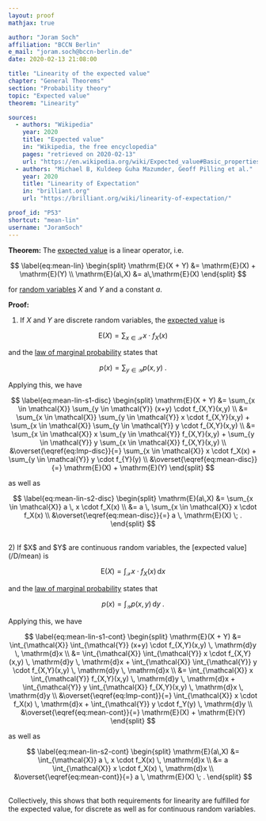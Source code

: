 ```yaml
---
layout: proof
mathjax: true

author: "Joram Soch"
affiliation: "BCCN Berlin"
e_mail: "joram.soch@bccn-berlin.de"
date: 2020-02-13 21:08:00

title: "Linearity of the expected value"
chapter: "General Theorems"
section: "Probability theory"
topic: "Expected value"
theorem: "Linearity"

sources:
  - authors: "Wikipedia"
    year: 2020
    title: "Expected value"
    in: "Wikipedia, the free encyclopedia"
    pages: "retrieved on 2020-02-13"
    url: "https://en.wikipedia.org/wiki/Expected_value#Basic_properties"
  - authors: "Michael B, Kuldeep Guha Mazumder, Geoff Pilling et al."
    year: 2020
    title: "Linearity of Expectation"
    in: "brilliant.org"
    url: "https://brilliant.org/wiki/linearity-of-expectation/"

proof_id: "P53"
shortcut: "mean-lin"
username: "JoramSoch"
---
```



**Theorem:** The [expected value](/D/mean) is a linear operator, i.e.

$$ \label{eq:mean-lin}
\begin{split}
\mathrm{E}(X + Y) &= \mathrm{E}(X) + \mathrm{E}(Y) \\
\mathrm{E}(a\,X) &= a\,\mathrm{E}(X)
\end{split}
$$

for [random variables](/D/rvar) $X$ and $Y$ and a constant $a$.


**Proof:**

1) If $X$ and $Y$ are discrete random variables, the [expected value](/D/mean) is

$$ \label{eq:mean-disc}
\mathrm{E}(X) = \sum_{x \in \mathcal{X}} x \cdot f_X(x)
$$

and the [law of marginal probability](/D/prob-marg) states that

$$ \label{eq:lmp-disc}
p(x) = \sum_{y \in \mathcal{Y}} p(x,y) \; .
$$

Applying this, we have

$$ \label{eq:mean-lin-s1-disc}
\begin{split}
\mathrm{E}(X + Y) &= \sum_{x \in \mathcal{X}} \sum_{y \in \mathcal{Y}} (x+y) \cdot f_{X,Y}(x,y) \\
&= \sum_{x \in \mathcal{X}} \sum_{y \in \mathcal{Y}} x \cdot f_{X,Y}(x,y) + \sum_{x \in \mathcal{X}} \sum_{y \in \mathcal{Y}} y \cdot f_{X,Y}(x,y) \\
&= \sum_{x \in \mathcal{X}} x \sum_{y \in \mathcal{Y}} f_{X,Y}(x,y) + \sum_{y \in \mathcal{Y}} y \sum_{x \in \mathcal{X}} f_{X,Y}(x,y) \\
&\overset{\eqref{eq:lmp-disc}}{=} \sum_{x \in \mathcal{X}} x \cdot f_X(x) + \sum_{y \in \mathcal{Y}} y \cdot f_{Y}(y) \\
&\overset{\eqref{eq:mean-disc}}{=} \mathrm{E}(X) + \mathrm{E}(Y)
\end{split}
$$

as well as

$$ \label{eq:mean-lin-s2-disc}
\begin{split}
\mathrm{E}(a\,X) &= \sum_{x \in \mathcal{X}} a \, x \cdot f_X(x) \\
&= a \, \sum_{x \in \mathcal{X}} x \cdot f_X(x) \\
&\overset{\eqref{eq:mean-disc}}{=} a \, \mathrm{E}(X) \; .
\end{split}
$$

<br>
2) If $X$ and $Y$ are continuous random variables, the [expected value](/D/mean) is

$$ \label{eq:mean-cont}
\mathrm{E}(X) = \int_{\mathcal{X}} x \cdot f_X(x) \, \mathrm{d}x
$$

and the [law of marginal probability](/D/prob-marg) states that

$$ \label{eq:lmp-cont}
p(x) = \int_{\mathcal{Y}} p(x,y) \, \mathrm{d}y \; .
$$

Applying this, we have

$$ \label{eq:mean-lin-s1-cont}
\begin{split}
\mathrm{E}(X + Y) &= \int_{\mathcal{X}} \int_{\mathcal{Y}} (x+y) \cdot f_{X,Y}(x,y) \, \mathrm{d}y \, \mathrm{d}x \\
&= \int_{\mathcal{X}} \int_{\mathcal{Y}} x \cdot f_{X,Y}(x,y) \, \mathrm{d}y \, \mathrm{d}x + \int_{\mathcal{X}} \int_{\mathcal{Y}} y \cdot f_{X,Y}(x,y) \, \mathrm{d}y \, \mathrm{d}x \\
&= \int_{\mathcal{X}} x \int_{\mathcal{Y}} f_{X,Y}(x,y) \, \mathrm{d}y \, \mathrm{d}x + \int_{\mathcal{Y}} y \int_{\mathcal{X}} f_{X,Y}(x,y) \, \mathrm{d}x \, \mathrm{d}y \\
&\overset{\eqref{eq:lmp-cont}}{=} \int_{\mathcal{X}} x \cdot f_X(x) \, \mathrm{d}x + \int_{\mathcal{Y}} y \cdot f_Y(y) \, \mathrm{d}y \\
&\overset{\eqref{eq:mean-cont}}{=} \mathrm{E}(X) + \mathrm{E}(Y)
\end{split}
$$

as well as

$$ \label{eq:mean-lin-s2-cont}
\begin{split}
\mathrm{E}(a\,X) &= \int_{\mathcal{X}} a \, x \cdot f_X(x) \, \mathrm{d}x \\
&= a \int_{\mathcal{X}} x \cdot f_X(x) \, \mathrm{d}x \\
&\overset{\eqref{eq:mean-cont}}{=} a \, \mathrm{E}(X) \; .
\end{split}
$$

<br>
Collectively, this shows that both requirements for linearity are fulfilled for the expected value, for discrete as well as for continuous random variables.